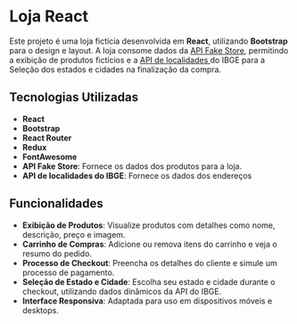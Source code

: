 # Loja React

Este projeto é uma loja fictícia desenvolvida em **React**, utilizando **Bootstrap** para o design e layout. A loja consome dados da [API Fake Store](https://fakestoreapi.com), permitindo a exibição de produtos fictícios e a  [API de localidades
]([https://fakestoreapi.com](https://servicodados.ibge.gov.br/api/docs/localidades?versao=1)) do IBGE para a Seleção dos estados e cidades na finalização da compra.

## Tecnologias Utilizadas
- **React**
- **Bootstrap**
- **React Router**
- **Redux**
- **FontAwesome**
- **API Fake Store**: Fornece os dados dos produtos para a loja.
- **API de localidades do IBGE**:  Fornece os dados dos endereços

## Funcionalidades
- **Exibição de Produtos**: Visualize produtos com detalhes como nome, descrição, preço e imagem.
- **Carrinho de Compras**: Adicione ou remova itens do carrinho e veja o resumo do pedido.
- **Processo de Checkout**: Preencha os detalhes do cliente e simule um processo de pagamento.
- **Seleção de Estado e Cidade**: Escolha seu estado e cidade durante o checkout, utilizando dados dinâmicos da API do IBGE.
- **Interface Responsiva**: Adaptada para uso em dispositivos móveis e desktops.

